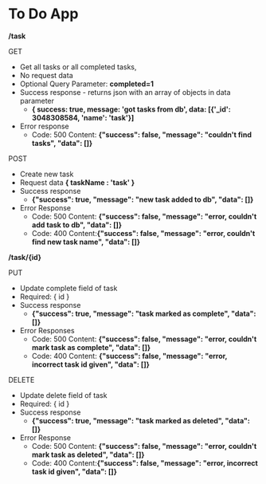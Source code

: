 # To Do App


**/task**

GET
- Get all tasks or all completed tasks, 
- No request data
- Optional Query Parameter: **completed=1**
- Success response - returns json with an array of objects in data parameter
    - **{ success: true, message: 'got tasks from db', data: [{'_id': 3048308584, 'name': 'task'}]**
- Error response
    - Code: 500 Content: **{"success": false, "message": "couldn't find tasks", "data": []}**


POST
- Create new task
- Request data **{ taskName : 'task' }**
- Success response
    - **{"success": true, "message": "new task added to db", "data": []}**
- Error Response
    - Code: 500 Content: **{"success": false, "message": "error, couldn't add task to db", "data": []}**
    - Code: 400 Content:**{"success": false, "message": "error, couldn't find new task name", "data": []}**


**/task/{id}**

PUT
- Update complete field of task
- Required: { id }
- Success response
    - **{"success": true, "message": "task marked as complete", "data": []}**
- Error Responses
    - Code: 500 Content: **{"success": false, "message": "error, couldn't mark task as complete", "data": []}**
    - Code: 400 Content: **{"success": false, "message": "error, incorrect task id given", "data": []}**

DELETE
- Update delete field of task
- Required: { id }
- Success response
    - **{"success": true, "message": "task marked as deleted", "data": []}**
- Error Response
   - Code: 500 Content: **{"success": false, "message": "error, couldn't mark task as deleted", "data": []}**
   - Code: 400 Content:**{"success": false, "message": "error, incorrect task id given", "data": []}**
   